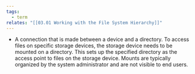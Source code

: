 ```yaml
---
tags:
  - term
relates: "[[03.01 Working with the File System Hierarchy]]"
---
```

- A connection that is made between a device and a directory. To access files on specific storage devices, the storage device needs to be mounted on a directory. This sets up the specified directory as the access point to files on the storage device. Mounts are typically organized by the system administrator and are not visible to end users.